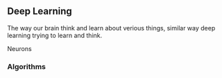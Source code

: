 ## Deep Learning

The way our brain think and learn about verious things, similar way deep learning trying to learn and think.

Neurons

### Algorithms
